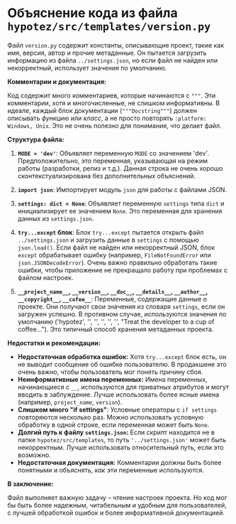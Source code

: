 # Объяснение кода из файла `hypotez/src/templates/version.py`

Файл `version.py` содержит константы, описывающие проект, такие как имя, версия, автор и прочие метаданные.  Он пытается загрузить информацию из файла `../settings.json`, но если файл не найден или некорректный, использует значения по умолчанию.

**Комментарии и документация:**

Код содержит много комментариев, которые начинаются с `"""`.  Эти комментарии, хотя и многочисленные, не слишком информативны.  В идеале, каждый блок документации (`"""Docstring"""`) должен описывать *функцию* или *класс*, а не просто повторять `:platform: Windows, Unix`.  Это не очень полезно для понимания, что делает файл.

**Структура файла:**

1. **`MODE = 'dev'`**:  Объявляет переменную `MODE` со значением 'dev'. Предположительно, это переменная, указывающая на режим работы (разработки, релиз и т.д.).  Данная строка не очень хорошо сконтекстуализирована без дополнительных объяснений.

2. **`import json`**: Импортирует модуль `json` для работы с файлами JSON.

3. **`settings: dict = None`**: Объявляет переменную `settings` типа `dict` и инициализирует ее значением `None`. Это переменная для хранения данных из `settings.json`.

4. **`try...except` блок**: Блок `try...except` пытается открыть файл `../settings.json` и загрузить данные в `settings` с помощью `json.load()`. Если файл не найден или некорректный JSON, блок `except` обрабатывает ошибку (например, `FileNotFoundError` или `json.JSONDecodeError`).  Очень важно правильно обработать такие ошибки, чтобы приложение не прекращало работу при проблемах с файлом настроек.

5. **`__project_name__`, `__version__`, `__doc__`, `__details__`, `__author__`, `__copyright__`, `__cofee__`**:  Переменные, содержащие данные о проекте.  Они получают свои значения из словаря `settings`, если он загружен успешно. В противном случае, используются значения по умолчанию ('hypotez', '', '', '', '', '', "Treat the developer to a cup of coffee...").  Это типичный способ хранения метаданных проекта.

**Недостатки и рекомендации:**

* **Недостаточная обработка ошибок:**  Хотя `try...except` блок есть, он не выводит сообщение об ошибке пользователю.  В продакшене это очень важно, чтобы пользователь мог понять причину сбоя.
* **Неинформативные имена переменных:**  Имена переменных, начинающиеся с `__`, используются для приватных атрибутов и могут вводить в заблуждение.  Лучше использовать более ясные имена (например, `project_name`, `version`).
* **Слишком много "if settings"**:  Условные операторы с `if settings` повторяются несколько раз.  Можно использовать условную обработку в одной строке, если переменная может быть `None`.
* **Долгий путь к файлу `settings.json`:**  Если скрипт находится не в папке `hypotez/src/templates`, то путь `'../settings.json'` может быть некорректным. Лучше использовать относительный путь, если это возможно.
* **Недостаточная документация:**   Комментарии должны быть более понятными и объяснять, *как* эти переменные используются.

**В заключение:**

Файл выполняет важную задачу – чтение настроек проекта. Но код мог бы быть более надежным, читабельным и удобным для пользователей, с лучшей обработкой ошибок и более информативной документацией.